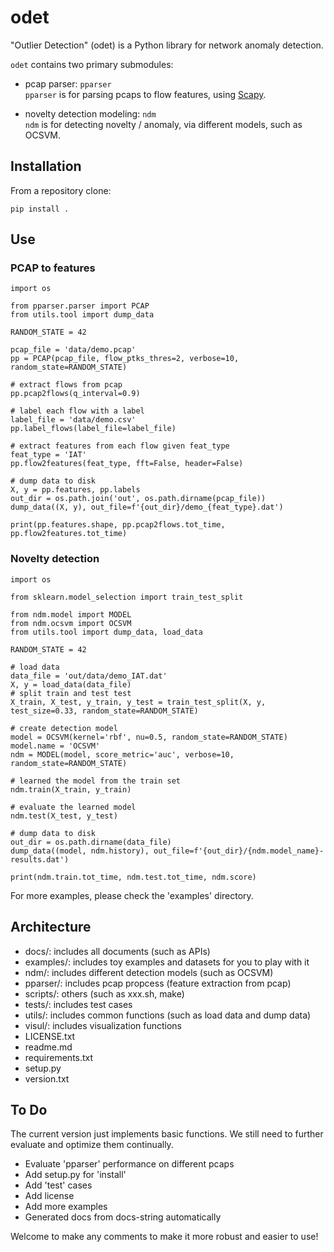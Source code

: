 # odet

"Outlier Detection" (odet) is a Python library for network anomaly detection.

`odet` contains two primary submodules:

* pcap parser: `pparser`\
`pparser` is for parsing pcaps to flow features, using [Scapy](https://scapy.net/).

* novelty detection modeling: `ndm`\
`ndm` is for detecting novelty / anomaly, via different models, such as OCSVM.

    
## Installation

From a repository clone:

    pip install .


## Use

### PCAP to features

```python3
import os

from pparser.parser import PCAP
from utils.tool import dump_data

RANDOM_STATE = 42

pcap_file = 'data/demo.pcap'
pp = PCAP(pcap_file, flow_ptks_thres=2, verbose=10, random_state=RANDOM_STATE)

# extract flows from pcap
pp.pcap2flows(q_interval=0.9)

# label each flow with a label
label_file = 'data/demo.csv'
pp.label_flows(label_file=label_file)

# extract features from each flow given feat_type
feat_type = 'IAT'
pp.flow2features(feat_type, fft=False, header=False)

# dump data to disk
X, y = pp.features, pp.labels
out_dir = os.path.join('out', os.path.dirname(pcap_file))
dump_data((X, y), out_file=f'{out_dir}/demo_{feat_type}.dat')

print(pp.features.shape, pp.pcap2flows.tot_time, pp.flow2features.tot_time)
```

### Novelty detection

```python3
import os

from sklearn.model_selection import train_test_split

from ndm.model import MODEL
from ndm.ocsvm import OCSVM
from utils.tool import dump_data, load_data

RANDOM_STATE = 42

# load data
data_file = 'out/data/demo_IAT.dat'
X, y = load_data(data_file)
# split train and test test
X_train, X_test, y_train, y_test = train_test_split(X, y, test_size=0.33, random_state=RANDOM_STATE)

# create detection model
model = OCSVM(kernel='rbf', nu=0.5, random_state=RANDOM_STATE)
model.name = 'OCSVM'
ndm = MODEL(model, score_metric='auc', verbose=10, random_state=RANDOM_STATE)

# learned the model from the train set
ndm.train(X_train, y_train)

# evaluate the learned model
ndm.test(X_test, y_test)

# dump data to disk
out_dir = os.path.dirname(data_file)
dump_data((model, ndm.history), out_file=f'{out_dir}/{ndm.model_name}-results.dat')

print(ndm.train.tot_time, ndm.test.tot_time, ndm.score)
```

For more examples, please check the 'examples' directory.


## Architecture

- docs/: 
    includes all documents (such as APIs)
- examples/: 
    includes toy examples and datasets for you to play with it 
- ndm/: 
    includes different detection models (such as OCSVM)
- pparser/: 
    includes pcap propcess (feature extraction from pcap) 
- scripts/: 
    others (such as xxx.sh, make) 
- tests/: 
    includes test cases
- utils/: 
    includes common functions (such as load data and dump data)
- visul/: 
    includes visualization functions
- LICENSE.txt
- readme.md
- requirements.txt
- setup.py
- version.txt


## To Do

The current version just implements basic functions. We still need to further evaluate and optimize them continually. 

- Evaluate 'pparser' performance on different pcaps
- Add setup.py for 'install'
- Add 'test' cases
- Add license
- Add more examples
- Generated docs from docs-string automatically

Welcome to make any comments to make it more robust and easier to use!
